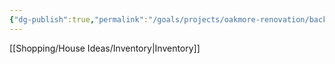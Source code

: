 ```yaml
---
{"dg-publish":true,"permalink":"/goals/projects/oakmore-renovation/backyard/install-retractable-garden-hose/","tags":["oakmore-renovation-task"],"created":"Jan 01, 2024, 7:29 PM"}
---
```



[[Shopping/House Ideas/Inventory\|Inventory]]